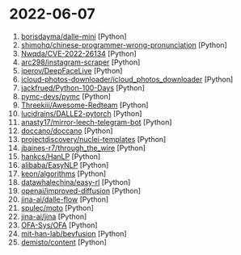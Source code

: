 # 2022-06-07

1. [borisdayma/dalle-mini](https://github.com/borisdayma/dalle-mini "DALL·E Mini - Generate images from a text prompt") [Python]
2. [shimohq/chinese-programmer-wrong-pronunciation](https://github.com/shimohq/chinese-programmer-wrong-pronunciation "中国程序员容易发音错误的单词") [Python]
3. [Nwqda/CVE-2022-26134](https://github.com/Nwqda/CVE-2022-26134 "[PoC] Atlassian Confluence (CVE-2022-26134) - Unauthenticated OGNL injection vulnerability (RCE)") [Python]
4. [arc298/instagram-scraper](https://github.com/arc298/instagram-scraper "Scrapes an instagram user's photos and videos") [Python]
5. [iperov/DeepFaceLive](https://github.com/iperov/DeepFaceLive "Real-time face swap for PC streaming or video calls") [Python]
6. [icloud-photos-downloader/icloud_photos_downloader](https://github.com/icloud-photos-downloader/icloud_photos_downloader "A command-line tool to download photos from iCloud") [Python]
7. [jackfrued/Python-100-Days](https://github.com/jackfrued/Python-100-Days "Python - 100天从新手到大师") [Python]
8. [pymc-devs/pymc](https://github.com/pymc-devs/pymc "Probabilistic Programming in Python: Bayesian Modeling and Probabilistic Machine Learning with Aesara") [Python]
9. [Threekiii/Awesome-Redteam](https://github.com/Threekiii/Awesome-Redteam "一个红队知识仓库") [Python]
10. [lucidrains/DALLE2-pytorch](https://github.com/lucidrains/DALLE2-pytorch "Implementation of DALL-E 2, OpenAI's updated text-to-image synthesis neural network, in Pytorch") [Python]
11. [anasty17/mirror-leech-telegram-bot](https://github.com/anasty17/mirror-leech-telegram-bot "Aria/qBittorrent Telegram mirror/leech bot") [Python]
12. [doccano/doccano](https://github.com/doccano/doccano "Open source annotation tool for machine learning practitioners.") [Python]
13. [projectdiscovery/nuclei-templates](https://github.com/projectdiscovery/nuclei-templates "Community curated list of templates for the nuclei engine to find security vulnerabilities.") [Python]
14. [jbaines-r7/through_the_wire](https://github.com/jbaines-r7/through_the_wire "CVE-2022-26134 Proof of Concept") [Python]
15. [hankcs/HanLP](https://github.com/hankcs/HanLP "中文分词 词性标注 命名实体识别 依存句法分析 成分句法分析 语义依存分析 语义角色标注 指代消解 风格转换 语义相似度 新词发现 关键词短语提取 自动摘要 文本分类聚类 拼音简繁转换 自然语言处理") [Python]
16. [alibaba/EasyNLP](https://github.com/alibaba/EasyNLP "EasyNLP: A Comprehensive and Easy-to-use NLP Toolkit") [Python]
17. [keon/algorithms](https://github.com/keon/algorithms "Minimal examples of data structures and algorithms in Python") [Python]
18. [datawhalechina/easy-rl](https://github.com/datawhalechina/easy-rl "强化学习中文教程（蘑菇书），在线阅读地址：https://datawhalechina.github.io/easy-rl/") [Python]
19. [openai/improved-diffusion](https://github.com/openai/improved-diffusion "Release for Improved Denoising Diffusion Probabilistic Models") [Python]
20. [jina-ai/dalle-flow](https://github.com/jina-ai/dalle-flow "A Human-in-the-Loop workflow for creating HD images from text") [Python]
21. [spulec/moto](https://github.com/spulec/moto "A library that allows you to easily mock out tests based on AWS infrastructure.") [Python]
22. [jina-ai/jina](https://github.com/jina-ai/jina "Build cross-modal and multi-modal applications on the cloud") [Python]
23. [OFA-Sys/OFA](https://github.com/OFA-Sys/OFA "Official repository of OFA (ICML 2022). Paper: OFA: Unifying Architectures, Tasks, and Modalities Through a Simple Sequence-to-Sequence Learning Framework") [Python]
24. [mit-han-lab/bevfusion](https://github.com/mit-han-lab/bevfusion "BEVFusion: Multi-Task Multi-Sensor Fusion with Unified Bird's-Eye View Representation") [Python]
25. [demisto/content](https://github.com/demisto/content "Demisto is now Cortex XSOAR. Automate and orchestrate your Security Operations with Cortex XSOAR's ever-growing Content Repository. Pull Requests are always welcome and highly appreciated!") [Python]
